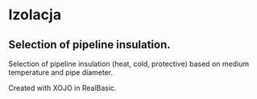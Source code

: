 # Izolacja
## Selection of pipeline insulation.

Selection of pipeline insulation (heat, cold, protective) based on medium temperature and pipe diameter.

Created with XOJO in RealBasic.

